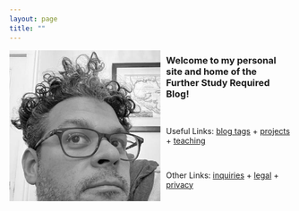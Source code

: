 ```yaml
---
layout: page
title: ""
---
```


<img src="assets/images/profile.jpg" alt="My Image" width="270" align="left" style="margin: 0px 10px 0px 0px;" /> 
<h3> Welcome to my personal site and home of the Further Study Required Blog!</h3>

<br>

Useful Links: <a href="https://dmartinezphd.github.io/tags">blog tags</a> + <a href="https://dmartinezphd.github.io/projects">projects</a> + <a href="https://dmartinezphd.github.io/about">teaching</a>

<br>


Other Links: <a href="https://dmartinezphd.github.io/business">inquiries</a> + <a href="https://dmartinezphd.github.io/legal">legal</a> + <a href="https://dmartinezphd.github.io/privacy">privacy</a>
